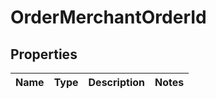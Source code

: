 
# OrderMerchantOrderId

## Properties
Name | Type | Description | Notes
------------ | ------------- | ------------- | -------------



